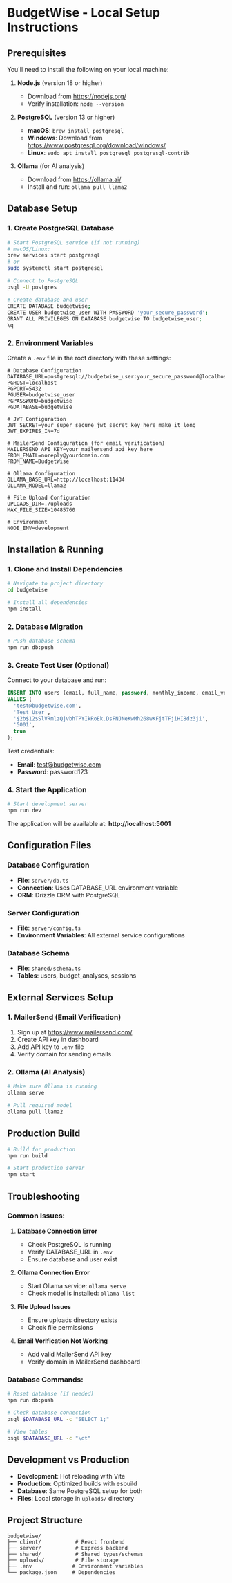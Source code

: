 # BudgetWise - Local Setup Instructions

## Prerequisites

You'll need to install the following on your local machine:

1. **Node.js** (version 18 or higher)
   - Download from https://nodejs.org/
   - Verify installation: `node --version`

2. **PostgreSQL** (version 13 or higher)
   - **macOS**: `brew install postgresql`
   - **Windows**: Download from https://www.postgresql.org/download/windows/
   - **Linux**: `sudo apt install postgresql postgresql-contrib`

3. **Ollama** (for AI analysis)
   - Download from https://ollama.ai/
   - Install and run: `ollama pull llama2`

## Database Setup

### 1. Create PostgreSQL Database

```bash
# Start PostgreSQL service (if not running)
# macOS/Linux:
brew services start postgresql
# or
sudo systemctl start postgresql

# Connect to PostgreSQL
psql -U postgres

# Create database and user
CREATE DATABASE budgetwise;
CREATE USER budgetwise_user WITH PASSWORD 'your_secure_password';
GRANT ALL PRIVILEGES ON DATABASE budgetwise TO budgetwise_user;
\q
```

### 2. Environment Variables

Create a `.env` file in the root directory with these settings:

```env
# Database Configuration
DATABASE_URL=postgresql://budgetwise_user:your_secure_password@localhost:5432/budgetwise
PGHOST=localhost
PGPORT=5432
PGUSER=budgetwise_user
PGPASSWORD=budgetwise
PGDATABASE=budgetwise

# JWT Configuration
JWT_SECRET=your_super_secure_jwt_secret_key_here_make_it_long
JWT_EXPIRES_IN=7d

# MailerSend Configuration (for email verification)
MAILERSEND_API_KEY=your_mailersend_api_key_here
FROM_EMAIL=noreply@yourdomain.com
FROM_NAME=BudgetWise

# Ollama Configuration
OLLAMA_BASE_URL=http://localhost:11434
OLLAMA_MODEL=llama2

# File Upload Configuration
UPLOADS_DIR=./uploads
MAX_FILE_SIZE=10485760

# Environment
NODE_ENV=development
```

## Installation & Running

### 1. Clone and Install Dependencies

```bash
# Navigate to project directory
cd budgetwise

# Install all dependencies
npm install
```

### 2. Database Migration

```bash
# Push database schema
npm run db:push
```

### 3. Create Test User (Optional)

Connect to your database and run:

```sql
INSERT INTO users (email, full_name, password, monthly_income, email_verified) 
VALUES (
  'test@budgetwise.com', 
  'Test User', 
  '$2b$12$SlVRmlzQjvbhTPYIkRoEk.DsFNJNeKwMh268wKFjtTFjiHI8dz3ji', 
  '5001', 
  true
);
```

Test credentials:
- **Email**: test@budgetwise.com
- **Password**: password123

### 4. Start the Application

```bash
# Start development server
npm run dev
```

The application will be available at: **http://localhost:5001**

## Configuration Files

### Database Configuration
- **File**: `server/db.ts`
- **Connection**: Uses DATABASE_URL environment variable
- **ORM**: Drizzle ORM with PostgreSQL

### Server Configuration
- **File**: `server/config.ts`
- **Environment Variables**: All external service configurations

### Database Schema
- **File**: `shared/schema.ts`
- **Tables**: users, budget_analyses, sessions

## External Services Setup

### 1. MailerSend (Email Verification)
1. Sign up at https://www.mailersend.com/
2. Create API key in dashboard
3. Add API key to `.env` file
4. Verify domain for sending emails

### 2. Ollama (AI Analysis)
```bash
# Make sure Ollama is running
ollama serve

# Pull required model
ollama pull llama2
```

## Production Build

```bash
# Build for production
npm run build

# Start production server
npm start
```

## Troubleshooting

### Common Issues:

1. **Database Connection Error**
   - Check PostgreSQL is running
   - Verify DATABASE_URL in `.env`
   - Ensure database and user exist

2. **Ollama Connection Error**
   - Start Ollama service: `ollama serve`
   - Check model is installed: `ollama list`

3. **File Upload Issues**
   - Ensure uploads directory exists
   - Check file permissions

4. **Email Verification Not Working**
   - Add valid MailerSend API key
   - Verify domain in MailerSend dashboard

### Database Commands:

```bash
# Reset database (if needed)
npm run db:push

# Check database connection
psql $DATABASE_URL -c "SELECT 1;"

# View tables
psql $DATABASE_URL -c "\dt"
```

## Development vs Production

- **Development**: Hot reloading with Vite
- **Production**: Optimized builds with esbuild
- **Database**: Same PostgreSQL setup for both
- **Files**: Local storage in `uploads/` directory

## Project Structure

```
budgetwise/
├── client/           # React frontend
├── server/           # Express backend
├── shared/           # Shared types/schemas
├── uploads/          # File storage
├── .env             # Environment variables
└── package.json     # Dependencies
```